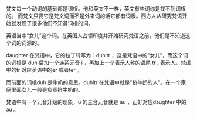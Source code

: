 
  梵文每一个动词的基础都是词根。他和英文不一样，英文有些词你是找不到词根的。 而梵文只要它是梵文词而不是外来词的话它都有词根。西方人从研究梵语开始就发现了很多他们不知道词根的词。  

  英语当中“女儿”这个词，在英国人占领印度并开始研究梵语之前，他们是不知道这个词的词源的。  

  daughter 在梵语中，它的拉丁转写为：duhitr ，这是梵语中的“女儿”，而这个词的词根是 duh  后加一个连系元音 i ，再加上一个表示人称的语尾 tr ,  表示人。梵语中的tr 对应英语中的er 或者ter 。  

  而前面的词根duh 是牛奶的意思。duhitr 在梵语中就是"挤牛奶的人"。在一个家庭里面女儿一般是负责挤牛奶的。  

  梵语中有一个元音升级的现象，u 的三合元音就是 au ，正好对应daughter 中的au 。  

  


